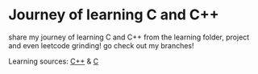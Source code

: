 # Journey of learning C and C++

share my journey of learning C and C++
from the learning folder, project and even leetcode grinding!
go check out my branches!

Learning sources: 
[C++](https://youtube.com/playlist?list=PLZS-MHyEIRo4Ze0bbGB1WKBSNMPzi-eWI&si=ZBJl9qFE8Z-jbTYz)
& 
 [C](https://youtube.com/playlist?list=PL98qAXLA6aftD9ZlnjpLhdQAOFI8xIB6e&si=Ar-mUJ1ZOFZn7Gpc)

